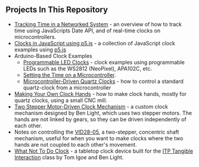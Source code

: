 
## Projects In This Repository

* [Tracking Time in a Networked System](timestamps) - an overview of how to track time using JavaScripts Date API, and of real-time clocks on microcontrollers. 
* [Clocks in JavaScript using p5.js](P5JS_examples) - a collection of JavaScript clock examples using [p5.js](https://p5js.org)
* Arduino-Based Clock Examples
   * [Programmable LED Clocks](Programmable_LED_examples) - clock examples using programmable LEDs such as the WS2812 (NeoPixel), APA102C, etc.
   * [Setting the Time on a Microcontroller](Microcontroller_Time_Setting_Methods). 
   * [Microcontroller-Driven Quartz Clocks](Analog_Clock_Control) - how to control a standard quartz-clock from a microcontroller
* [Making Your Own Clock Hands](Making_Custom_Clock_Hands) - how to make clock hands, mostly for quartz clocks, using a small CNC mill.
* [Two Stepper Motor-Driven Clock Mechanism](two_stepper_clock_mechanism) - a custom clock mechanism designed by Ben Light, which uses two stepper motors. The hands are not linked by gears, so they can be driven independently of each other.
* Notes on controlling the [VID28-05](VID28-05_mechanism), a two-stepper, concentric shaft mechanism, useful for when you want to make clocks where the two hands are not coupled to each other's movement. 
* [What Not To Do Clock](WhatNotToDoClock) - a tabletop clock device built for the [ITP Tangible Interaction](https://itp.nyu.edu/classes/tangible-interaction) class by Tom Igoe and Ben Light.
